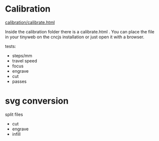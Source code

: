 Calibration
===========
[calibration/calibrate.html](https://gnulnulf.github.io/lasercutter-tools/calibration/calibrate.html)

Inside the calibration folder there is a calibrate.html .
You can place the file in your tinyweb on the cncjs installation or just open it with a browser.


tests:
- steps/mm
- travel speed
- focus
- engrave
- cut
- passes


svg conversion
==============

split files
- cut
- engrave
- infill



